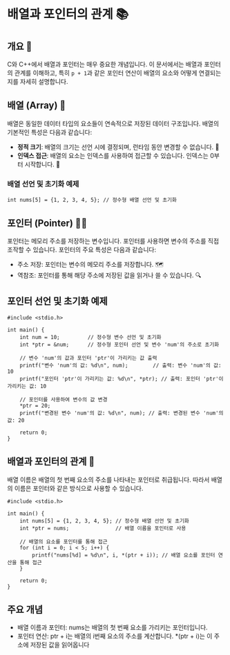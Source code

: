 # 배열과 포인터의 관계 📚

## 개요 🌟

C와 C++에서 배열과 포인터는 매우 중요한 개념입니다. 이 문서에서는 배열과 포인터의 관계를 이해하고, 특히 `p + 1`과 같은 포인터 연산이 배열의 요소와 어떻게 연결되는지를 자세히 설명합니다.

## 배열 (Array) 🧩

배열은 동일한 데이터 타입의 요소들이 연속적으로 저장된 데이터 구조입니다. 배열의 기본적인 특성은 다음과 같습니다:

- **정적 크기**: 배열의 크기는 선언 시에 결정되며, 런타임 동안 변경할 수 없습니다. 📏
- **인덱스 접근**: 배열의 요소는 인덱스를 사용하여 접근할 수 있습니다. 인덱스는 0부터 시작합니다. 🎯

### 배열 선언 및 초기화 예제

```
int nums[5] = {1, 2, 3, 4, 5}; // 정수형 배열 선언 및 초기화
```

## 포인터 (Pointer) 🕵️‍♂️
포인터는 메모리 주소를 저장하는 변수입니다. 포인터를 사용하면 변수의 주소를 직접 조작할 수 있습니다. 포인터의 주요 특성은 다음과 같습니다:

- 주소 저장: 포인터는 변수의 메모리 주소를 저장합니다. 🗺️
- 역참조: 포인터를 통해 해당 주소에 저장된 값을 읽거나 쓸 수 있습니다. 🔍
## 포인터 선언 및 초기화 예제
```
#include <stdio.h>

int main() {
    int num = 10;         // 정수형 변수 선언 및 초기화
    int *ptr = &num;      // 정수형 포인터 선언 및 변수 'num'의 주소로 초기화

    // 변수 'num'의 값과 포인터 'ptr'이 가리키는 값 출력
    printf("변수 'num'의 값: %d\n", num);        // 출력: 변수 'num'의 값: 10
    printf("포인터 'ptr'이 가리키는 값: %d\n", *ptr); // 출력: 포인터 'ptr'이 가리키는 값: 10

    // 포인터를 사용하여 변수의 값 변경
    *ptr = 20;
    printf("변경된 변수 'num'의 값: %d\n", num); // 출력: 변경된 변수 'num'의 값: 20

    return 0;
}
```
## 배열과 포인터의 관계 🔗
배열 이름은 배열의 첫 번째 요소의 주소를 나타내는 포인터로 취급됩니다. 따라서 배열의 이름은 포인터와 같은 방식으로 사용할 수 있습니다.
```
#include <stdio.h>

int main() {
    int nums[5] = {1, 2, 3, 4, 5}; // 정수형 배열 선언 및 초기화
    int *ptr = nums;               // 배열 이름을 포인터로 사용

    // 배열의 요소를 포인터를 통해 접근
    for (int i = 0; i < 5; i++) {
        printf("nums[%d] = %d\n", i, *(ptr + i)); // 배열 요소를 포인터 연산을 통해 접근
    }

    return 0;
}
```
## 주요 개념
- 배열 이름과 포인터: nums는 배열의 첫 번째 요소를 가리키는 포인터입니다.
- 포인터 연산: ptr + i는 배열의 i번째 요소의 주소를 계산합니다. *(ptr + i)는 이 주소에 저장된 값을 읽어옵니다
